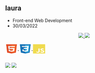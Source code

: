 ## laura
- Front-end Web Development
- 30/03/2022

<div align="center">
  <a href="https://github.com/laurasultan">
  <img height="160em" src="https://github-readme-stats.vercel.app/api?username=laurasultan&show_icons=true&theme=gotham&include_all_commits=true&count_private=true"/>
  <img height="160em" src="https://github-readme-stats.vercel.app/api/top-langs/?username=laurasultan&layout=compact&langs_count=7&theme=gotham"/>
</div>
<div style="display: inline_block"><br>
  <img align="center" alt="Ane-HTML" height="30" width="40" src="https://raw.githubusercontent.com/devicons/devicon/master/icons/html5/html5-original.svg">
  <img align="center" alt="Ane-CSS" height="30" width="40" src="https://raw.githubusercontent.com/devicons/devicon/master/icons/css3/css3-original.svg">
  <img align="center" alt="Ane-Js" height="30" width="40" src="https://raw.githubusercontent.com/devicons/devicon/master/icons/javascript/javascript-plain.svg">
</div>  
  
  ##
  
<div>  
  <a href = "mailto:laura-sultan@outlook.com"><img src="https://img.shields.io/badge/-Gmail-%23333?style=for-the-badge&logo=gmail&logoColor=white" target="_blank"></a>
  <a href="https://www.linkedin.com/in/laurasultan" target="_blank"><img src="https://img.shields.io/badge/-LinkedIn-%230077B5?style=for-the-badge&logo=linkedin&logoColor=white" target="_blank"></a> 
</div>
 
  


<!--

<img align="right" alt="hannibal-pic" height="150" style="border-radius:50px;" src="https://images.squarespace-cdn.com/content/v1/553f9ffbe4b06d466cd3f781/1457499328276-FBX2XPUVL9P6ERIXMEYX/image-asset.png">

![Snake animation](https://github.com/laurasultan/laurasultan/blob/output/github-contribution-grid-snake.svg)

-->
